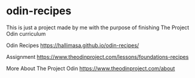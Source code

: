# odin-recipes

This is just a project made by me with the purpose of finishing The Project Odin curriculum

Odin Recipes
https://hallimasa.github.io/odin-recipes/

Assignment
https://www.theodinproject.com/lessons/foundations-recipes

More About The Project Odin
https://www.theodinproject.com/about